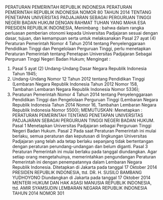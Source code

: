  PERATURAN PEMERINTAH REPUBLIK INDONESIA PERATURAN PEMERINTAH REPUBLIK INDONESIA NOMOR 80 TAHUN 2014 TENTANG PENETAPAN UNIVERSITAS PADJAJARAN SEBAGAI PERGURUAN TINGGI NEGERI BADAN HUKUM
DENGAN RAHMAT TUHAN YANG MAHA ESA PRESIDEN REPUBLIK INDONESIA,
Menimbang :
 bahwa dalam rangka perluasan pemberian otonomi kepada Universitas Padjajaran sesuai dengan dasar, tujuan, dan kemampuan serta untuk melaksanakan Pasal 27 ayat (4) Peraturan Pemerintah Nomor 4 Tahun 2014 tentang Penyelenggaraan Pendidikan Tinggi dan Pengelolaan Perguruan Tinggi, perlu menetapkan Peraturan Pemerintah tentang Penetapan Universitas Padjajaran Sebagai Perguruan Tinggi Negeri Badan Hukum;
Mengingat :

1. Pasal 5 ayat (2) Undang-Undang Dasar Negara Republik Indonesia Tahun 1945;
2. Undang-Undang Nomor 12 Tahun 2012 tentang Pendidikan Tinggi (Lembaran Negara Republik Indonesia Tahun 2012 Nomor 158, Tambahan Lembaran Negara Republik Indonesia Nomor 5336);
3. Peraturan Pemerintah Nomor 4 Tahun 2014 tentang Penyelenggaraan Pendidikan Tinggi dan Pengelolaan Perguruan Tinggi (Lembaran Negara Republik Indonesia Tahun 2014 Nomor 16, Tambahan Lembaran Negara Republik Indonesia Nomor 5500);
MEMUTUSKAN:
 Menetapkan : PERATURAN PEMERINTAH TENTANG PENETAPAN UNIVERSITAS PADJAJARAN SEBAGAI PERGURUAN TINGGI NEGERI BADAN HUKUM.
Pasal 1
Menetapkan Universitas Padjajaran sebagai Perguruan Tinggi Negeri Badan Hukum.
Pasal 2
Pada saat Peraturan Pemerintah ini mulai berlaku, semua peraturan dan keputusan di lingkungan Universitas Padjajaran yang telah ada tetap berlaku sepanjang tidak bertentangan dengan peraturan perundang-undangan dan belum diganti.
Pasal 3
Peraturan Pemerintah ini mulai berlaku pada tanggal diundangkan.
Agar setiap orang mengetahuinya, memerintahkan pengundangan Peraturan Pemerintah ini dengan penempatannya dalam Lembaran Negara Republik Indonesia. Ditetapkan di Jakarta pada tanggal 17 Oktober 2014 PRESIDEN REPUBLIK INDONESIA, ttd. DR. H. SUSILO BAMBANG YUDHOYONO Diundangkan di Jakarta pada tanggal 17 Oktober 2014 MENTERI HUKUM DAN HAK ASASI MANUSIA REPUBLIK INDONESIA, ttd. AMIR SYAMSUDIN LEMBARAN NEGARA REPUBLIK INDONESIA TAHUN 2014 NOMOR 301